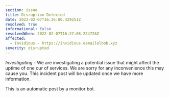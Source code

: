```yaml
---
section: issue
title: Disruption Detected
date: 2022-02-07T16:26:00.429251Z
resolved: true
informational: false
resolvedWhen: 2022-02-07T16:27:08.224726Z
affected:
  - Invidious - https://invidious.esmailelbob.xyz
severity: disrupted
---
```

*Investigating* - We are investigating a potential issue that might affect the uptime of one our of services. We are sorry for any inconvenience this may cause you. This incident post will be updated once we have more information.

This is an automatic post by a monitor bot.
        
